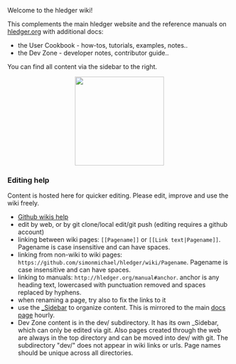 Welcome to the hledger wiki! 

This complements the main hledger website and the reference manuals on [hledger.org](http://hledger.org)
with additional docs:

- the User Cookbook - how-tos, tutorials, examples, notes..
- the Dev Zone - developer notes, contributor guide..

You can find all content via the sidebar to the right.
<div align=center>
<img width=200 height=200 src="https://www.pdclipart.org/albums/Arrows_and_Pointers/arrow02_1.png">
</div>

### Editing help

Content is hosted here for quicker editing. Please edit, improve and use the wiki freely.

- [Github wikis help](https://help.github.com/categories/wiki)
- edit by web, or by git clone/local edit/git push (editing requires a github account)
- linking between wiki pages: `[[Pagename]]` or `[[Link text|Pagename]]`. Pagename is case insensitive and can have spaces.
- linking from non-wiki to wiki pages: `https://github.com/simonmichael/hledger/wiki/Pagename`. Pagename is case insensitive and can have spaces.
- linking to manuals: `http://hledger.org/manual#anchor`. anchor is any heading text, lowercased with punctuation removed and spaces replaced by hyphens.
- when renaming a page, try also to fix the links to it
- use the [_Sidebar](_Sidebar/_edit) to organize content. This is mirrored to the main [docs page](http://hledger.org/docs) hourly.
- Dev Zone content is in the dev/ subdirectory. It has its own _Sidebar, which can only be edited via git. Also pages created through the web are always in the top directory and can be moved into dev/ with git. The subdirectory "dev/" does not appear in wiki links or urls. Page names should be unique across all directories.
